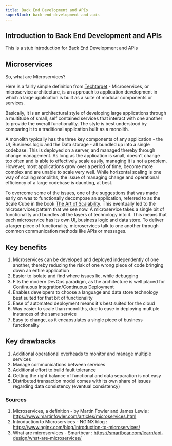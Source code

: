 ```yaml
---
title: Back End Development and APIs
superBlock: back-end-development-and-apis
---
```


## Introduction to Back End Development and APIs

This is a stub introduction for Back End Development and APIs

## Microservices

So, what are Microservices?

Here is a fairly simple definition from [Techtarget](https://searchmicroservices.techtarget.com/definition/microservices) - Microservices, or microservice architecture, is an approach to application development in which a large application is built as a suite of modular components or services.

Basically, it is an architectural style of developing large applications through a multitude of small, self contained services that interact with one another to provide the overall functionality. The style is best understood by comparing it to a traditional application built as a monolith.

A monolith typically has the three key components of any application - the UI, Business logic and the Data storage - all bundled up into a single codebase. This is deployed on a server, and managed thereby through change management. As long as the application is small, doesn't change too often and is able to effectively scale easily, managing it is not a problem. However, most applications grow over a period of time, become more complex and are unable to scale very well. While horizontal scaling is one way of scaling monoliths, the issue of managing change and operational efficiency of a large codebase is daunting, at best.

To overcome some of the issues, one of the suggestions that was made early on was to functionally decompose an application, referred to as the Scale Cube in the book [The Art of Scalability](www.theartofscalability.com). This eventually led to the microservices pattern that we see now. A microservice takes a single bit of functionality and bundles all the layers of technology into it. This means that each microservice has its own UI, business logic and data store. To deliver a larger piece of functionality, microservices talk to one another through common communication methods like APIs or messages.

## Key benefits

1. Microservices can be developed and deployed independently of one another, thereby reducing the risk of one wrong piece of code bringing down an entire application
2. Easier to isolate and find where issues lie, while debugging
3. Fits the modern DevOps paradigm, as the architecture is well placed for Continuous Integration/Continuous Deployment
4. Enables developers to choose a language and data store technology best suited for that bit of functionality
5. Ease of automated deployment means it's best suited for the cloud
6. Way easier to scale than monoliths, due to ease in deploying multiple instances of the same service
7. Easy to change, as it encapsulates a single piece of business functionality

## Key drawbacks

1. Additional operational overheads to monitor and manage multiple services
2. Manage communications between services
3. Additional effort to build fault tolerance
4. Getting the right balance of functional and data separation is not easy
5. Distributed transaction model comes with its own share of issues regarding data consistency (eventual consistency)

### Sources

1. Microservices, a definition - by Martin Fowler and James Lewis : https://www.martinfowler.com/articles/microservices.html
2. Introduction to Microservices - NGINX blog : https://www.nginx.com/blog/introduction-to-microservices/
3. What are microservices - Smartbear : https://smartbear.com/learn/api-design/what-are-microservices/

